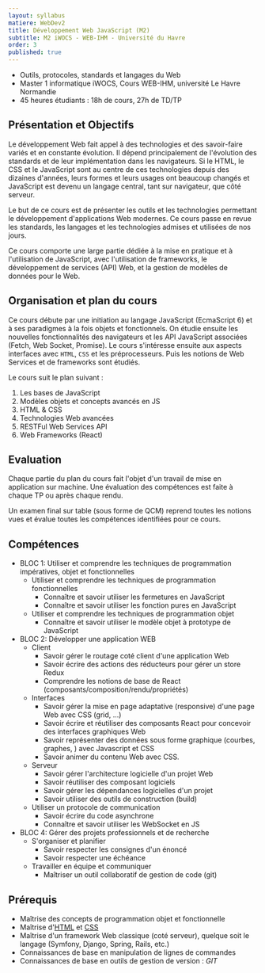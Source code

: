 ```yaml
---
layout: syllabus
matiere: WebDev2
title: Développement Web JavaScript (M2)
subtitle: M2 iWOCS - WEB-IHM - Université du Havre
order: 3
published: true
---
```


- Outils, protocoles, standards et langages du Web
- Master 1 informatique iWOCS, Cours WEB-IHM, université Le Havre Normandie
- 45 heures étudiants : 18h de cours, 27h de TD/TP

## Présentation et Objectifs

Le développement Web fait appel à des technologies et des savoir-faire variés et en constante évolution. Il dépend principalement de l'évolution des standards et de leur implémentation dans les navigateurs. Si le HTML, le CSS et le JavaScript sont au centre de ces technologies depuis des dizaines d'années, leurs formes et leurs usages ont beaucoup changés et JavaScript est devenu un langage central, tant sur navigateur, que côté serveur.  

Le but de ce cours est de présenter les outils et les technologies permettant le développement d'applications Web modernes. Ce cours passe en revue les standards, les langages et les technologies admises et utilisées de nos jours.

Ce cours comporte une large partie dédiée à la mise en pratique et à l'utilisation de JavaScript, avec l'utilisation de frameworks, le développement de services (API) Web, et la gestion de modèles de données pour le Web.

<!-- Le développement Web est une discipline complète qui fait appel à des compétences variées qu'il convient de maîtriser. On peut noter les aspects distribuées des applications (client/serveur) ou la communication asynchrone qui requièrent des bases solides en algorithmique distribuée et en programmation fonctionnelle. D'autre part L'accessibilité, l'internationalisation et l'expérience utilisateur (UX) font appel à une rigueur dans la conception des interfaces graphiques et des interactions avec l'utilisateur (IHM). -->

<!-- De par son caractère novateur et évolutif le développement Web exige une forte implication dans la veille technologique et l'apprentissage de nouvelle technologies. -->

## Organisation et plan du cours

Ce cours débute par une initiation au langage JavaScript (EcmaScript 6) et à ses paradigmes à la fois objets et fonctionnels. On étudie ensuite  les nouvelles fonctionnalités des navigateurs et les API JavaScript associées (Fetch, Web Socket, Promise). Le cours s'intéresse ensuite aux aspects interfaces avec `HTML`, `CSS` et les préprocesseurs. Puis les notions de Web Services et de frameworks sont étudiés.

Le cours suit le plan suivant :

1. Les bases de JavaScript
1. Modèles objets et concepts avancés en JS
1. HTML & CSS
1. Technologies Web avancées
1. RESTFul Web Services API
1. Web Frameworks (React)

## Evaluation

Chaque partie du plan du cours fait l'objet d'un travail de mise en application sur machine. Une évaluation des compétences est faite à chaque TP ou après chaque rendu.

Un examen final sur table (sous forme de QCM) reprend toutes les notions vues et évalue toutes les compétences identifiées pour ce cours.

## Compétences

- BLOC 1: Utiliser et comprendre les techniques de programmation impératives, objet et fonctionnelles
  - Utiliser et comprendre les techniques de programmation fonctionnelles
    - Connaître et savoir utiliser les fermetures en JavaScript
    - Connaître et savoir utiliser les fonction pures en JavaScript
  - Utiliser et comprendre les techniques de programmation objet
    - Connaître et savoir utiliser le modèle objet à prototype de JavaScript
- BLOC 2: Développer une application WEB
  - Client
    - Savoir gérer le routage coté client d'une application Web
    - Savoir écrire des actions des réducteurs pour gérer un store Redux
    - Comprendre les notions de base de React (composants/composition/rendu/propriétés)
  - Interfaces
    - Savoir gérer la mise en page adaptative (responsive) d'une page Web avec CSS (grid, ...)
    - Savoir écrire et réutiliser des composants React pour concevoir des interfaces graphiques Web
    - Savoir représenter des données sous forme graphique (courbes, graphes, ) avec Javascript et CSS
    - Savoir animer du contenu Web avec CSS.
  - Serveur
    - Savoir gérer l'architecture logicielle d'un projet Web
    - Savoir réutiliser des composant logiciels
    - Savoir gérer les dépendances logicielles d'un projet
    - Savoir utiliser des outils de construction (build)
  - Utiliser un protocole de communication
    - Savoir écrire du code asynchrone
    - Connaître et savoir utiliser les WebSocket en JS
- BLOC 4: Gérer des projets professionnels et de recherche
  - S'organiser et planifier
    - Savoir respecter les consignes d'un énoncé 
    - Savoir respecter une échéance
  - Travailler en équipe et communiquer
    - Maîtriser un outil collaboratif de gestion de code (git)

## Prérequis

- Maîtrise des concepts de programmation objet et fonctionnelle
- Maîtrise d'[HTML](https://developer.mozilla.org/fr/docs/Apprendre/HTML) et [CSS](https://developer.mozilla.org/fr/docs/Apprendre/CSS)
- Maîtrise d'un framework Web classique (coté serveur), quelque soit le langage (Symfony, Django, Spring, Rails, etc.)
- Connaissances de base en manipulation de lignes de commandes
- Connaissances de base en outils de gestion de version : *GIT*
